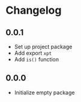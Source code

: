 # Changelog

## 0.0.1

- Set up project package
- Add export `xpt`
- Add `is()` function

## 0.0.0

- Initialize empty package